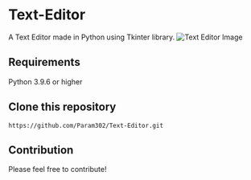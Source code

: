 # Text-Editor
A Text Editor made in Python using Tkinter library.
![Text Editor Image](https://github.com/Param302/Text-Editor/blob/main/previews/text%20editor%20version%200.01.jpg)

## Requirements
Python 3.9.6 or higher

## Clone this repository
```
https://github.com/Param302/Text-Editor.git
```
## Contribution
Please feel free to contribute!
